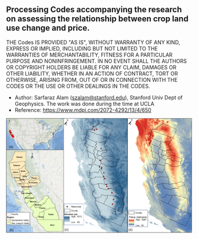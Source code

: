 ## Processing Codes accompanying the research on assessing the relationship between crop land use change and price. 

THE Codes IS PROVIDED "AS IS", WITHOUT WARRANTY OF ANY KIND, EXPRESS OR IMPLIED, INCLUDING BUT NOT LIMITED TO THE WARRANTIES OF MERCHANTABILITY, FITNESS FOR A PARTICULAR PURPOSE AND NONINFRINGEMENT. IN NO EVENT SHALL THE AUTHORS OR COPYRIGHT HOLDERS BE LIABLE FOR ANY CLAIM, DAMAGES OR OTHER LIABILITY, WHETHER IN AN ACTION OF CONTRACT, TORT OR OTHERWISE, ARISING FROM, OUT OF OR IN CONNECTION WITH THE CODES OR THE USE OR OTHER DEALINGS IN THE CODES.


* Author: Sarfaraz Alam (szalam@stanford.edu), Stanford Univ Dept of Geophysics. The work was done during the time at UCLA
* Reference: https://www.mdpi.com/2072-4292/13/4/650


![alt text](https://github.com/szalam/CropLu/blob/master/03_figure/map.png)